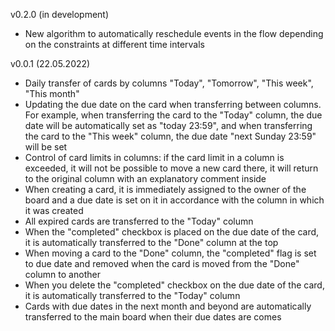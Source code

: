 v0.2.0 (in development)

 - New algorithm to automatically reschedule events in the flow depending on the constraints at different time intervals

v0.0.1 (22.05.2022)

 - Daily transfer of cards by columns "Today", "Tomorrow", "This week", "This month"
 - Updating the due date on the card when transferring between columns. For example, when transferring the card to the "Today" column, the due date will be automatically set as "today 23:59", and when transferring the card to the "This week" column, the due date "next Sunday 23:59" will be set
 - Control of card limits in columns: if the card limit in a column is exceeded, it will not be possible to move a new card there, it will return to the original column with an explanatory comment inside
 - When creating a card, it is immediately assigned to the owner of the board and a due date is set on it in accordance with the column in which it was created
 - All expired cards are transferred to the "Today" column
 - When the "completed" checkbox is placed on the due date of the card, it is automatically transferred to the "Done" column at the top
 - When moving a card to the "Done" column, the "completed" flag is set to due date and removed when the card is moved from the "Done" column to another
 - When you delete the "completed" checkbox on the due date of the card, it is automatically transferred to the "Today" column
 - Cards with due dates in the next month and beyond are automatically transferred to the main board when their due dates are comes

